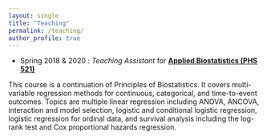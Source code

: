 ```yaml
---
layout: single
title: "Teaching"
permalink: /teaching/
author_profile: true
---
```


* Spring 2018 & 2020 : _Teaching Assistant_ for [**Applied Biostatistics (PHS 521)**](https://bulletins.psu.edu/university-course-descriptions/graduate/phs/)
 
<span style="text-align: justify">This course is a continuation of Principles of Biostatistics. It covers multi-variable regression methods for continuous, categorical, and time-to-event outcomes. Topics are multiple linear regression including ANOVA, ANCOVA, interaction and model selection, logistic and conditional logistic regression, logistic regression for ordinal data, and survival analysis including the log-rank test and Cox proportional hazards regression.</span>


 
